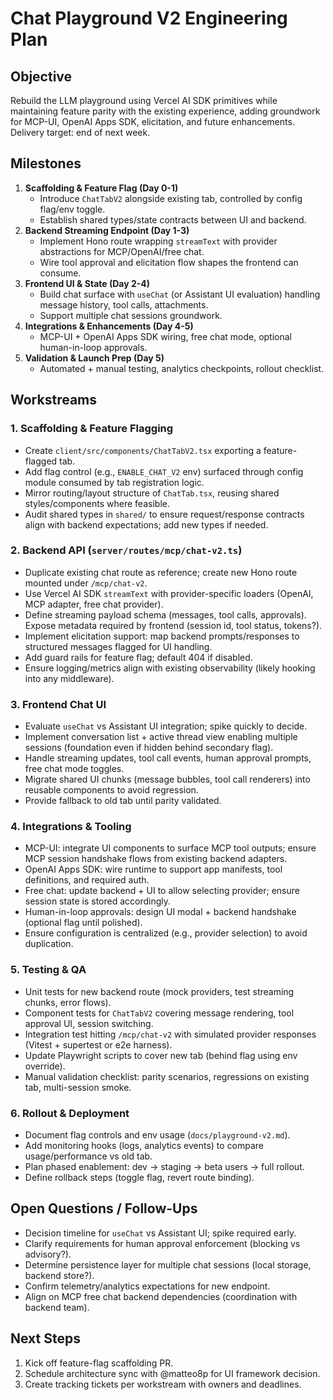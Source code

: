# Chat Playground V2 Engineering Plan

## Objective
Rebuild the LLM playground using Vercel AI SDK primitives while maintaining feature parity with the existing experience, adding groundwork for MCP-UI, OpenAI Apps SDK, elicitation, and future enhancements. Delivery target: end of next week.

## Milestones
1. **Scaffolding & Feature Flag (Day 0-1)**
   - Introduce `ChatTabV2` alongside existing tab, controlled by config flag/env toggle.
   - Establish shared types/state contracts between UI and backend.
2. **Backend Streaming Endpoint (Day 1-3)**
   - Implement Hono route wrapping `streamText` with provider abstractions for MCP/OpenAI/free chat.
   - Wire tool approval and elicitation flow shapes the frontend can consume.
3. **Frontend UI & State (Day 2-4)**
   - Build chat surface with `useChat` (or Assistant UI evaluation) handling message history, tool calls, attachments.
   - Support multiple chat sessions groundwork.
4. **Integrations & Enhancements (Day 4-5)**
   - MCP-UI + OpenAI Apps SDK wiring, free chat mode, optional human-in-loop approvals.
5. **Validation & Launch Prep (Day 5)**
   - Automated + manual testing, analytics checkpoints, rollout checklist.

## Workstreams

### 1. Scaffolding & Feature Flagging
- Create `client/src/components/ChatTabV2.tsx` exporting a feature-flagged tab.
- Add flag control (e.g., `ENABLE_CHAT_V2` env) surfaced through config module consumed by tab registration logic.
- Mirror routing/layout structure of `ChatTab.tsx`, reusing shared styles/components where feasible.
- Audit shared types in `shared/` to ensure request/response contracts align with backend expectations; add new types if needed.

### 2. Backend API (`server/routes/mcp/chat-v2.ts`)
- Duplicate existing chat route as reference; create new Hono route mounted under `/mcp/chat-v2`.
- Use Vercel AI SDK `streamText` with provider-specific loaders (OpenAI, MCP adapter, free chat provider).
- Define streaming payload schema (messages, tool calls, approvals). Expose metadata required by frontend (session id, tool status, tokens?).
- Implement elicitation support: map backend prompts/responses to structured messages flagged for UI handling.
- Add guard rails for feature flag; default 404 if disabled.
- Ensure logging/metrics align with existing observability (likely hooking into any middleware).

### 3. Frontend Chat UI
- Evaluate `useChat` vs Assistant UI integration; spike quickly to decide.
- Implement conversation list + active thread view enabling multiple sessions (foundation even if hidden behind secondary flag).
- Handle streaming updates, tool call events, human approval prompts, free chat mode toggles.
- Migrate shared UI chunks (message bubbles, tool call renderers) into reusable components to avoid regression.
- Provide fallback to old tab until parity validated.

### 4. Integrations & Tooling
- MCP-UI: integrate UI components to surface MCP tool outputs; ensure MCP session handshake flows from existing backend adapters.
- OpenAI Apps SDK: wire runtime to support app manifests, tool definitions, and required auth.
- Free chat: update backend + UI to allow selecting provider; ensure session state is stored accordingly.
- Human-in-loop approvals: design UI modal + backend handshake (optional flag until polished).
- Ensure configuration is centralized (e.g., provider selection) to avoid duplication.

### 5. Testing & QA
- Unit tests for new backend route (mock providers, test streaming chunks, error flows).
- Component tests for `ChatTabV2` covering message rendering, tool approval UI, session switching.
- Integration test hitting `/mcp/chat-v2` with simulated provider responses (Vitest + supertest or e2e harness).
- Update Playwright scripts to cover new tab (behind flag using env override).
- Manual validation checklist: parity scenarios, regressions on existing tab, multi-session smoke.

### 6. Rollout & Deployment
- Document flag controls and env usage (`docs/playground-v2.md`).
- Add monitoring hooks (logs, analytics events) to compare usage/performance vs old tab.
- Plan phased enablement: dev → staging → beta users → full rollout.
- Define rollback steps (toggle flag, revert route binding).

## Open Questions / Follow-Ups
- Decision timeline for `useChat` vs Assistant UI; spike required early.
- Clarify requirements for human approval enforcement (blocking vs advisory?).
- Determine persistence layer for multiple chat sessions (local storage, backend store?).
- Confirm telemetry/analytics expectations for new endpoint.
- Align on MCP free chat backend dependencies (coordination with backend team).

## Next Steps
1. Kick off feature-flag scaffolding PR.
2. Schedule architecture sync with @matteo8p for UI framework decision.
3. Create tracking tickets per workstream with owners and deadlines.
